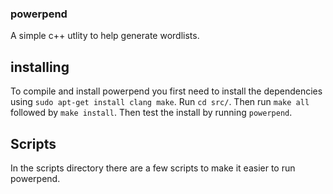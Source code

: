 ### powerpend
A simple c++ utlity to help generate wordlists.

## installing
To compile and install powerpend you first need to install the dependencies using `sudo apt-get install clang make`. Run `cd src/`.
Then run `make all` followed by `make install`.  Then test the install by running `powerpend`.

## Scripts
In the scripts directory there are a few scripts to make it easier to run powerpend.
